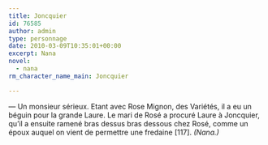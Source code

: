 ```yaml
---
title: Joncquier
id: 76585
author: admin
type: personnage
date: 2010-03-09T10:35:01+00:00
excerpt: Nana
novel:
  - nana
rm_character_name_main: Joncquier

---
```

— Un monsieur sérieux. Etant avec Rose Mignon, des Variétés, il a eu un béguin pour la grande Laure. Le mari de Rosé a procuré Laure à Joncquier, qu&rsquo;il a ensuite ramené bras dessus bras dessous chez Rosé, comme un époux auquel on vient de permettre une fredaine [117]. _(Nana.)_